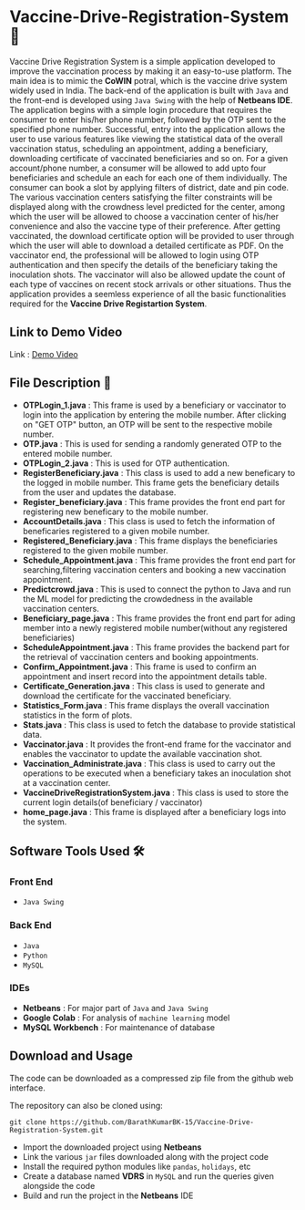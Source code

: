 # Vaccine-Drive-Registration-System :syringe:

Vaccine Drive Registration System is a simple application developed to improve the vaccination process by making it an easy-to-use platform. The main idea is to mimic the **CoWIN** potral, which is the vaccine drive system widely used in India. The back-end of the application is built with `Java` and the front-end is developed using `Java Swing` with the help of **Netbeans IDE**. The application begins with a simple login procedure that requires the consumer to enter his/her phone number, followed by the OTP sent to the specified phone number. Successful, entry into the application allows the user to use various features like viewing the statistical data of the overall vaccination status, scheduling an appointment, adding a beneficiary, downloading certificate of vaccinated beneficiaries and so on. For a given account/phone number, a consumer will be allowed to add upto four beneficiaries and schedule an each for each one of them individually. The consumer can book a slot by applying filters of district, date and pin code. The various vaccination centers satisfying the filter constraints will be displayed along with the crowdness level predicted for the center, among which the user will be allowed to choose a vaccination center of his/her convenience and also the vaccine type of their preference. After getting vaccinated, the download certificate option will be provided to user through which the user will able to download a detailed certificate as PDF. On the vaccinator end, the professional will be allowed to login using OTP authentication and then specify the details of the beneficiary taking the inoculation shots. The vaccinator will also be allowed update the count of each type of vaccines on recent stock arrivals or other situations. Thus the application provides a seemless experience of all the basic functionalities required for the **Vaccine Drive Registartion System**.

## Link to Demo Video

Link : <a href="https://drive.google.com/file/d/1a3ii9Iktv5Hb1yxR8OZVqPJG9cDIMIwg/view?usp=sharing">Demo Video</a>

## File Description :file_folder:

- **OTPLogin_1.java** : This frame is used by a beneficiary or vaccinator to login into the application by entering the mobile number. After clicking on "GET OTP" button, an OTP will be sent to the respective mobile number.
- **OTP.java** : This is used for sending a randomly generated OTP to the entered mobile number.
- **OTPLogin_2.java** : This is used for OTP authentication.
- **RegisterBeneficiary.java** : This class is used to add a new beneficary to the logged in mobile number. This frame gets the beneficiary details from the user and updates the database.
- **Register_beneficiary.java** : This frame provides the front end part for registering new beneficary to the mobile number.
- **AccountDetails.java** : This class is used to fetch the information of beneficaries registered to a given mobile number.
- **Registered_Beneficiary.java** : This frame displays the beneficiaries registered to the given mobile number.
- **Schedule_Appointment.java** : This frame provides the front end part for searching,filtering vaccination centers and booking a new vaccination appointment.
- **Predictcrowd.java** : This is used to connect the python to Java and run the ML model for predicting the crowdedness in the available vaccination centers.
- **Beneficiary_page.java** : This frame provides the front end part for ading member into a newly registered mobile number(without any registered beneficiaries)
- **ScheduleAppointment.java** : This frame provides the backend part for the retrieval of vaccination centers and booking appointments.
- **Confirm_Appointment.java** : This frame is used to confirm an appointment and insert record into the appointment details table.
- **Certificate_Generation.java** : This class is used to generate and download the certificate for the vaccinated beneficiary.
- **Statistics_Form.java** : This frame displays the overall vaccination statistics in the form of plots.
- **Stats.java** : This class is used to fetch the database to provide statistical data.
- **Vaccinator.java** : It provides the front-end frame for the vaccinator and enables the vaccinator to update the available vaccination shot.
- **Vaccination_Administrate.java** :  This class is used to carry out the operations to be executed when a beneficiary takes an inoculation shot at a vaccination center.
- **VaccineDriveRegistrationSystem.java** : This class is used to store the current login details(of beneficiary / vaccinator)
- **home_page.java** : This frame is displayed after a beneficiary logs into the system. 

## Software Tools Used :hammer_and_wrench:

### Front End
- `Java Swing`

### Back End
- `Java`
- `Python`
- `MySQL`

### IDEs
- **Netbeans** : For major part of `Java` and `Java Swing`
- **Google Colab** : For analysis of `machine learning` model
- **MySQL Workbench** : For maintenance of database

## Download and Usage
The code can be downloaded as a compressed zip file from the github web interface.

The repository can also be cloned using:
```
git clone https://github.com/BarathKumarBK-15/Vaccine-Drive-Registration-System.git
```

- Import the downloaded project using **Netbeans**
- Link the various `jar` files downloaded along with the project code
- Install the required python modules like `pandas`, `holidays`, etc
- Create a database named **VDRS** in `MySQL` and run the queries given alongside the code
- Build and run the project in the **Netbeans** IDE
